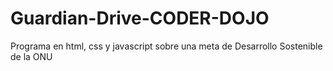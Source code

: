 # Guardian-Drive-CODER-DOJO
Programa en html, css y javascript sobre una meta de Desarrollo Sostenible de la ONU
